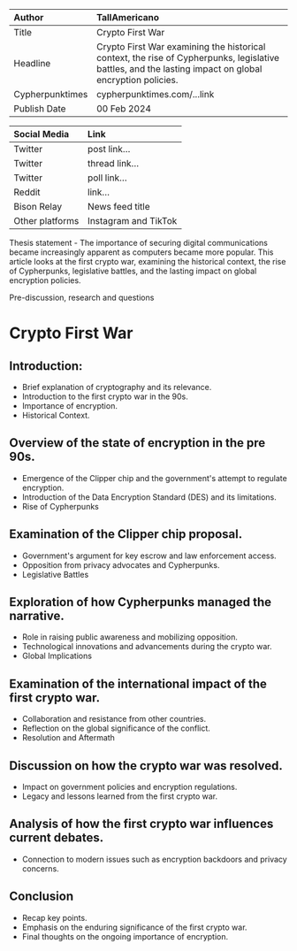 | Author | TallAmericano |
| :---- | :---- |
| Title | Crypto First War |
| Headline  | Crypto First War examining the historical context, the rise of Cypherpunks, legislative battles, and the lasting impact on global encryption policies. |
| Cypherpunktimes | cypherpunktimes.com/...link |
| Publish Date | 00 Feb 2024 |

| Social Media | Link |
| :---- | :---- |
| Twitter | post link… |
| Twitter | thread link… |
| Twitter | poll link… |
| Reddit  | link… |
| Bison Relay | News feed title |
| Other platforms | Instagram and TikTok |

Thesis statement - The importance of securing digital communications became increasingly apparent as computers became more popular. This article looks at the first crypto war, examining the historical context, the rise of Cypherpunks, legislative battles, and the lasting impact on global encryption policies.

Pre-discussion, research and questions


# Crypto First War

## Introduction:

- Brief explanation of cryptography and its relevance.
- Introduction to the first crypto war in the 90s.
- Importance of encryption.
- Historical Context.

## Overview of the state of encryption in the pre 90s.
- Emergence of the Clipper chip and the government's attempt to regulate encryption.
- Introduction of the Data Encryption Standard (DES) and its limitations.
- Rise of Cypherpunks

## Examination of the Clipper chip proposal.
- Government's argument for key escrow and law enforcement access.
- Opposition from privacy advocates and Cypherpunks.
- Legislative Battles

## Exploration of how Cypherpunks managed the narrative.
- Role in raising public awareness and mobilizing opposition.
- Technological innovations and advancements during the crypto war.
- Global Implications

## Examination of the international impact of the first crypto war.
- Collaboration and resistance from other countries.
- Reflection on the global significance of the conflict.
- Resolution and Aftermath

## Discussion on how the crypto war was resolved.
- Impact on government policies and encryption regulations.
- Legacy and lessons learned from the first crypto war.

## Analysis of how the first crypto war influences current debates.
- Connection to modern issues such as encryption backdoors and privacy concerns.

## Conclusion
- Recap key points.
- Emphasis on the enduring significance of the first crypto war.
- Final thoughts on the ongoing importance of encryption.
